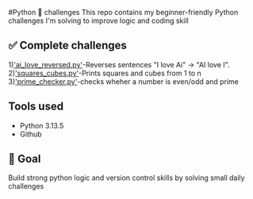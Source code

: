 #Python 🐍 challenges
This repo contains my beginner-friendly Python challenges I'm solving to improve logic and coding skill

## ✅ Complete challenges
1)['ai_love_reversed.py'](https://github.com/Aditya0314/phython--challenges/commit/d60e0f9320d6e077da63710f986c62543a32c018)-Reverses sentences "I love Ai" -> "AI love I".
2)['squares_cubes.py'](https://github.com/Aditya0314/phython--challenges/commit/c5f5b2f1c2ac1a26b756232e41fe9e1848be4a93)-Prints squares and cubes from 1 to n
3)['prime_checker.py'](https://github.com/Aditya0314/phython--challenges/commit/a8ca30fae674d1196888cf08b52e4ed47557d092)-checks wheher a number is even/odd and prime

## Tools used
- Python 3.13.5
- Github

## 🚀 Goal
Build strong python logic and version control skills by solving small daily challenges
